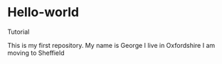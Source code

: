 # Hello-world
Tutorial

This is my first repository. 
My name is George
I live in Oxfordshire
I am moving to Sheffield
